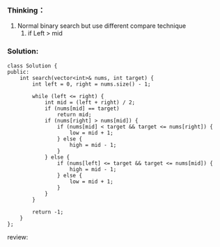 ### Thinking：
1. Normal binary search but use different compare technique
	1. if Left > mid

### Solution:

```
class Solution {
public:
    int search(vector<int>& nums, int target) {
        int left = 0, right = nums.size() - 1;

		while (left <= right) {
			int mid = (left + right) / 2;
			if (nums[mid] == target) 
				return mid;
			if (nums[right] > nums[mid]) {
				if (nums[mid] < target && target <= nums[right]) {
					low = mid + 1;
				} else {
					high = mid - 1;
				}
			} else {
				if (nums[left] <= target && target <= nums[mid]) {
					high = mid - 1;
				} else {
					low = mid + 1;
				}
			}
		}
	
        return -1;
    }
};
```

review:
